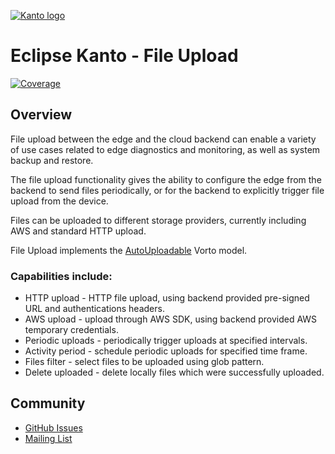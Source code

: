 [![Kanto logo](https://github.com/eclipse-kanto/kanto/raw/main/logo/kanto.svg)](https://eclipse.dev/kanto/)

# Eclipse Kanto - File Upload

[![Coverage](https://github.com/eclipse-kanto/file-upload/wiki/coverage.svg)](#)

## Overview

File upload between the edge and the cloud backend can enable a variety of use cases related to edge diagnostics and monitoring, as well as system backup and restore.

The file upload functionality gives the ability to configure the edge from the backend to send files periodically, or for the backend to explicitly trigger file upload from the device. 

Files can be uploaded to different storage providers, currently including AWS and standard HTTP upload.

File Upload implements the [AutoUploadable](https://github.com/eclipse/vorto/tree/development/models/com.bosch.iot.suite.manager.upload-AutoUploadable-1.0.0.fbmodel) Vorto model.

### Capabilities include:

 * HTTP upload - HTTP file upload, using backend provided pre-signed URL and authentications headers.
 * AWS upload - upload through AWS SDK, using backend provided AWS temporary credentials.
 * Periodic uploads - periodically trigger uploads at specified intervals.
 * Activity period - schedule periodic uploads for specified time frame.
 * Files filter - select files to be uploaded using glob pattern.
 * Delete uploaded - delete locally files which were successfully uploaded.

## Community

* [GitHub Issues](https://github.com/eclipse-kanto/file-upload/issues)
* [Mailing List](https://accounts.eclipse.org/mailing-list/kanto-dev)

